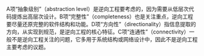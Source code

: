 A项“抽象级别”（abstraction level）是逆向工程要考虑的，因为需要从低层次代码提炼出高层次设计。B项“完整性”（completeness）也是关注重点，逆向工程要尽量还原完整的软件结构和功能。D项“方向性”（directionality）指信息提取的方向，从实现到规范，是逆向工程的核心特征。C项“连通性”（connectivity）一般不是逆向工程关注的问题，它多用于系统结构或网络设计中，因此不是逆向工程主要考虑的议题。